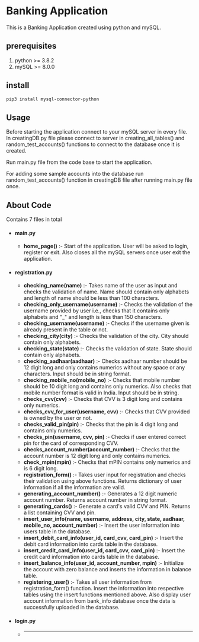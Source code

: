 # Banking Application
 

This is a Banking Application created using python and mySQL.

## prerequisites
1. python >= 3.8.2
2. mySQL >= 8.0.0

## install
```bash
pip3 install mysql-connector-python
```

## Usage
Before starting the application connect to your mySQL server in every file.
In creatingDB.py file please connect to server in creating_all_tables() and random_test_accounts() functions to connect to the database once it is created.

Run main.py file from the code base to start the application.

For adding some sample accounts into the database run random_test_accounts() function in creatingDB file after running main.py file once. 

## About Code

Contains 7 files in total

- #### main.py
    
  - **home_page()** :- Start of the application. User will be asked to login, register or exit.
                           Also closes all the mySQL servers once user exit the application.
  
- #### registration.py
     - **checking_name(name)** :- Takes name of the user as input and checks the validation of name. Name should contain only alphabets and length of name should be less than 100 characters.
     - **checking_only_username(username)** :- Checks the validation of the username provided by user i.e., checks that it contains only alphabets and "_" and length is less than 150 characters.
     - **checking_username(username)** :- Checks if the username given is already present in the table or not.
     - **checking_city(city)** :- Checks the validation of the city. City should contain only alphabets.
     - **checking_state(state)** :- Checks the validation of state. State should contain only alphabets.
     - **checking_aadhaar(aadhaar)** :- Checks aadhaar number should be 12 digit long and only contains numerics without any space or any characters. Input should be in string format.
     - **checking_mobile_no(mobile_no)** :- Checks that mobile number should be 10 digit long and contains only numerics. Also checks that mobile number format is valid in India. Input should be in string.
     - **checks_cvv(cvv)** :- Checks that CVV is 3 digit long and contains only numerics.
     - **checks_cvv_for_user(username, cvv)** :- Checks that CVV provided is owned by the user or not.
     - **checks_valid_pin(pin)** :- Checks that the pin is 4 digit long and contains only numerics.
     - **checks_pin(username, cvv, pin)** :-  Checks if user entered correct pin for the card of corresponding CVV.
     - **checks_account_number(account_number)** :- Checks that the account number is 12 digit long and only contains numerics.
     - **check_mpin(mpin)** :- Checks that mPIN contains only numerics and is 6 digit long.
     - **registration_form()** :- Takes user input for registration and checks their validation using above functions. Returns dictionary of user information if all the information are valid.
     - **generating_account_number()** :- Generates a 12 digit numeric account number. Returns account number in string format.
     - **generating_cards()** :- Generate a card's valid CVV and PIN. Returns a list containing CVV and pin.
     - **insert_user_info(name, username, address, city, state, aadhaar, mobile_no, account_number)** :- Insert the user information into users table in the database.
     - **insert_debit_card_info(user_id, card_cvv, card_pin)** :- Insert the debit card information into cards table in the database.
     - **insert_credit_card_info(user_id, card_cvv, card_pin)** :- Insert the credit card information into cards table in the database.
     - **insert_balance_info(user_id, account_number, mpin)** :- Initialize the account with zero balance and inserts the information in balance table.
     - **registering_user()** :- Takes all user information from registration_form() function. Insert the information into respective tables using the insert functions mentioned above. Also display user account information from bank_info database once the data is successfully uploaded in the database.
- #### login.py
     - ****
    
    
